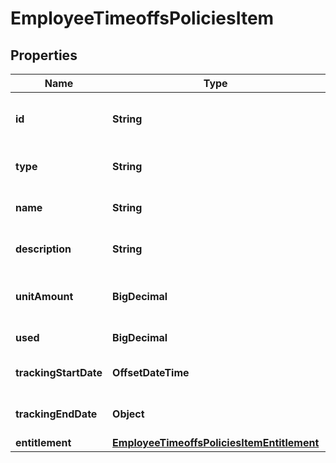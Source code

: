 

# EmployeeTimeoffsPoliciesItem


## Properties

| Name | Type | Description | Notes |
|------------ | ------------- | ------------- | -------------|
|**id** | **String** | Unique identifier for the time off policy. |  |
|**type** | **String** | Type of time off policy. |  |
|**name** | **String** | Name of the time off policy. |  |
|**description** | **String** | Description of the time off policy. |  |
|**unitAmount** | **BigDecimal** | Unit amount of the time off policy. |  |
|**used** | **BigDecimal** | Used time off policy. |  |
|**trackingStartDate** | **OffsetDateTime** | Start date of the time off policy. |  |
|**trackingEndDate** | **Object** | End date of the time off policy. |  |
|**entitlement** | [**EmployeeTimeoffsPoliciesItemEntitlement**](EmployeeTimeoffsPoliciesItemEntitlement.md) |  |  |




